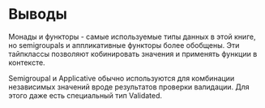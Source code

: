 # Выводы

Монады и функторы - самые используемые типы данных в этой книге, но semigroupals и аппликативные функторы более обобщены. Эти тайпклассы позволяют кобинировать значения и применять функции в контексте.

Semigroupal и Applicative обычно используются для комбинации независимых значений вроде результатов проверки валидации. Для этого даже есть специальный тип Validated.
